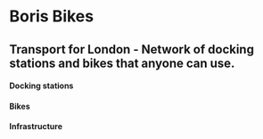 # Boris Bikes

## Transport for London - Network of docking stations and bikes that anyone can use.

#### Docking stations
#### Bikes
#### Infrastructure

